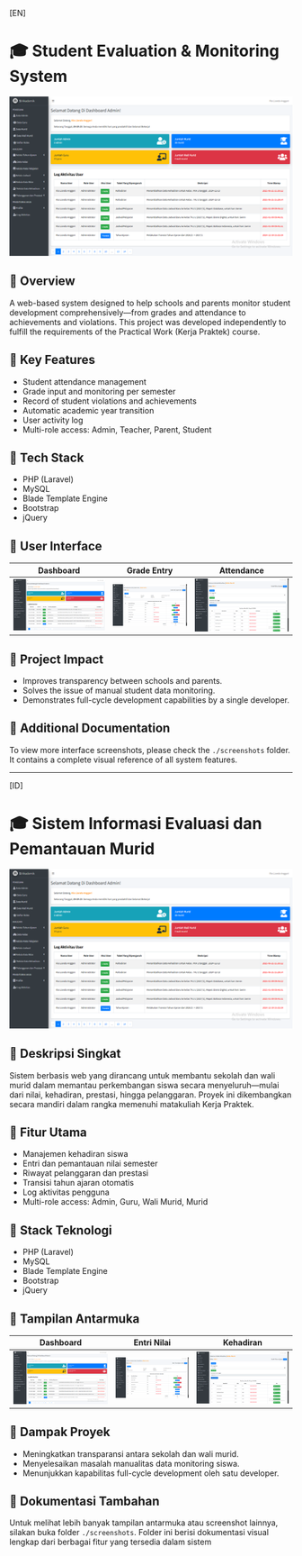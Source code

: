 [EN]
# 🎓 Student Evaluation & Monitoring System

<p align="center">
  <img src="screenshots/2._admin's_dashboard.png" width="700" alt="Admin Dashboard Screenshot"/>
</p>

## 📌 Overview

A web-based system designed to help schools and parents monitor student development comprehensively—from grades and attendance to achievements and violations. This project was developed independently to fulfill the requirements of the Practical Work (Kerja Praktek) course.

## 🚀 Key Features

- Student attendance management
- Grade input and monitoring per semester
- Record of student violations and achievements
- Automatic academic year transition
- User activity log
- Multi-role access: Admin, Teacher, Parent, Student

## 🧰 Tech Stack

- PHP (Laravel)
- MySQL
- Blade Template Engine
- Bootstrap
- jQuery

## 📸 User Interface

| Dashboard | Grade Entry | Attendance |
|----------|-------------|-------------|
| ![Dashboard](screenshots/2._admin's_dashboard.png) | ![Grades](screenshots/2.13_student's_grade_management.png) | ![Attendance](screenshots/2.12_student's_attendance_management.png) |

## 🏁 Project Impact

- Improves transparency between schools and parents.
- Solves the issue of manual student data monitoring.
- Demonstrates full-cycle development capabilities by a single developer.

## 📁 Additional Documentation

To view more interface screenshots, please check the `./screenshots` folder. It contains a complete visual reference of all system features.

---

[ID]
# 🎓 Sistem Informasi Evaluasi dan Pemantauan Murid

<p align="center">
  <img src="screenshots/2._admin's_dashboard.png" width="700" alt="Dashboard Admin Screenshot"/>
</p>

## 📌 Deskripsi Singkat

Sistem berbasis web yang dirancang untuk membantu sekolah dan wali murid dalam memantau perkembangan siswa secara menyeluruh—mulai dari nilai, kehadiran, prestasi, hingga pelanggaran. Proyek ini dikembangkan secara mandiri dalam rangka memenuhi matakuliah Kerja Praktek.

## 🚀 Fitur Utama

- Manajemen kehadiran siswa
- Entri dan pemantauan nilai semester
- Riwayat pelanggaran dan prestasi
- Transisi tahun ajaran otomatis
- Log aktivitas pengguna
- Multi-role access: Admin, Guru, Wali Murid, Murid

## 🧰 Stack Teknologi

- PHP (Laravel)
- MySQL
- Blade Template Engine
- Bootstrap
- jQuery

## 📸 Tampilan Antarmuka

| Dashboard | Entri Nilai | Kehadiran |
|----------|-------------|-----------|
| ![Dashboard](screenshots/2._admin's_dashboard.png) | ![Nilai](screenshots/2.13_student's_grade_management.png) | ![Kehadiran](screenshots/2.12_student's_attendance_management.png) |

## 🏁 Dampak Proyek

- Meningkatkan transparansi antara sekolah dan wali murid.
- Menyelesaikan masalah manualitas data monitoring siswa.
- Menunjukkan kapabilitas full-cycle development oleh satu developer.

## 📁 Dokumentasi Tambahan

Untuk melihat lebih banyak tampilan antarmuka atau screenshot lainnya, silakan buka folder `./screenshots`. Folder ini berisi dokumentasi visual lengkap dari berbagai fitur yang tersedia dalam sistem


